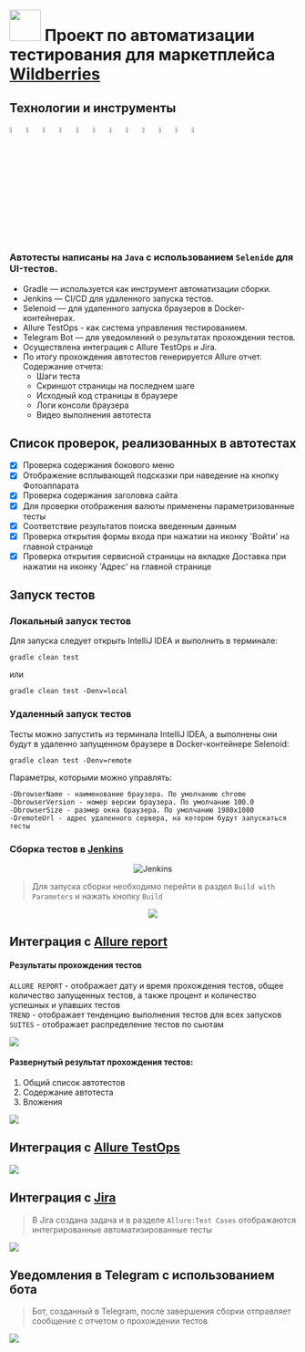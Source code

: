 # <img src="media/screenshots/WB.jpeg" width="55" height="55"/></a> Проект по автоматизации тестирования для маркетплейса <a target="_blank" href="https://www.wildberries.ru/">Wildberries</a>

## Технологии и инструменты

<p  align="center">

<a href="https://www.jetbrains.com/idea/"><img width="5%" title="IntelliJ IDEA" src="media/icons/Idea.svg"></a>
<a href="https://www.java.com/"><img width="5%" title="Java" src="media/icons/Java.svg"></a>
<a href="https://selenide.org/"><img width="5%" title="Selenide" src="media/icons/Selenide.svg"></a>
<a href="https://gradle.org/"><img width="5%" title="Gradle" src="media/icons/Gradle.svg"></a>
<a href="https://junit.org/junit5/"><img width="5%" title="Junit5" src="media/icons/Junit5.svg"></a>
<a href="https://selenoid.autotests.cloud/"><img width="5%" title="Selenoid" src="media/icons/Selenoid.svg"></a>
<a href="https://github.com/"><img width="5%" title="GitHub" src="media/icons/GitHub.svg"></a>
<a href="https://allurereport.org/"><img width="5%" title="Allure Report" src="media/icons/Allure.svg"></a>
<a href="https://qameta.io/"><img width="5%" title="Allure TestOps" src="media/icons/Allure_TO.svg"></a>
<a href="https://www.jenkins.io/"><img width="5%" title="Jenkins" src="media/icons/Jenkins.svg"></a>
<a href="https://www.atlassian.com/ru/software/jira"><img width="5%" title="Jira" src="media/icons/Jira.svg"></a>
<a href="https://web.telegram.org/"><img width="5%" title="Telegram" src="media/icons/Telegram.svg"></a>
</p>

### Автотесты написаны на <code>Java</code> с использованием <code>Selenide</code> для UI-тестов.

- Gradle — используется как инструмент автоматизации сборки.
- Jenkins — CI/CD для удаленного запуска тестов.
- Selenoid — для удаленного запуска браузеров в Docker-контейнерах.
- Allure TestOps - как система управления тестированием.
- Telegram Bot — для уведомлений о результатах прохождения тестов.
- Осуществлена интеграция с Allure TestOps и Jira.
- По итогу прохождения автотестов генерируется Allure отчет. Содержание отчета:
    - Шаги теста
    - Скриншот страницы на последнем шаге
    - Исходный код страницы в браузере
    - Логи консоли браузера
    - Видео выполнения автотеста

## Список проверок, реализованных в автотестах

- [x] Проверка содержания бокового меню
- [x] Отображение всплывающей подсказки при наведение на кнопку Фотоаппарата
- [x] Проверка содержания заголовка сайта
- [x] Для проверки отображения валюты применены параметризованные тесты
- [x] Соответствие результатов поиска введенным данным
- [x] Проверка открытия формы входа при нажатии на иконку 'Войти' на главной странице
- [x] Проверка открытия сервисной страницы на вкладке Доставка при нажатии на иконку 'Адрес' на главной странице

## Запуск тестов
### Локальный запуск тестов

Для запуска следует открыть IntelliJ IDEA и выполнить в терминале:
```
gradle clean test
```

или

```
gradle clean test -Denv=local
```

### Удаленный запуск тестов
Тесты можно запустить из терминала IntelliJ IDEA, а выполнены они будут в удаленно запущенном браузере в Docker-контейнере Selenoid:

```
gradle clean test -Denv=remote
```

Параметры, которыми можно управлять:
```
-DbrowserName - наименование браузера. По умолчанию chrome
-DbrowserVersion - номер версии браузера. По умолчанию 100.0
-DbrowserSize - размер окна браузера. По умолчанию 1980x1080
-DremoteUrl - адрес удаленного сервера, на котором будут запускаться тесты
```

### Сборка тестов в  <a target="_blank" href="https://jenkins.autotests.cloud/job/024_stasia_shpakova_taskForUI_Project/">Jenkins</a>

<p align="center">
<img title="Jenkins" src="media/screenshots/Jenkins_UI_Project.png">
</p>

>Для запуска сборки необходимо перейти в раздел `Build with Parameters` и нажать кнопку `Build`

<p align="center">
<img src="media/screenshots/Jenkins_Parameters.png"/>
</p>

## Интеграция с <b><a target="_blank" href="https://jenkins.autotests.cloud/job/024_stasia_shpakova_taskForUI_Project/allure/">Allure report</a></b>
#### Результаты прохождения тестов
`ALLURE REPORT` - отображает дату и время прохождения тестов, общее количество запущенных тестов, а также процент и количество успешных и упавших тестов <br/>
`TREND` - отображает тенденцию выполнения тестов для всех запусков <br/>
`SUITES` - отображает распределение тестов по сьютам <br/>

<img src="media/screenshots/AllureReport_Screen.png">

#### Развернутый результат прохождения тестов:
1. Общий список автотестов
2. Содержание автотеста
3. Вложения

<img src="media/screenshots/AllureReport_TestCases.png">

## Интеграция с <b><a target="_blank" href="https://allure.autotests.cloud/project/4154/test-cases/31398?treeId=0">Allure TestOps</a></b>

>
<img src="media/screenshots/AllureTestOps_Screen.png">

## Интеграция с <b><a target="_blank" href="https://jira.autotests.cloud/browse/HOMEWORK-1185">Jira</a></b>

>В Jira создана задача и в разделе `Allure:Test Cases` отображаются интегрированные автоматизированные тесты
>
<img src="media/screenshots/Jira.png">

## Уведомления в Telegram с использованием бота

> Бот, созданный в Telegram, после завершения сборки отправляет сообщение с отчетом о прохождении тестов
>
<img src="media/screenshots/Telegram_Notifications.jpeg">
